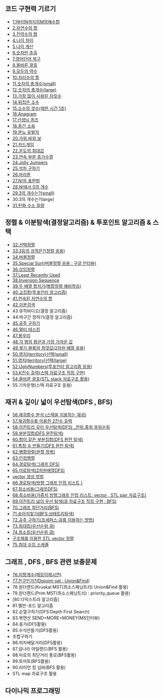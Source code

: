 ﻿## 코드 구현력 기르기

- [1.1부터N까지의M의배수합](1.implement/1.cpp)
- [2.자연수의 합](1.implement/2.cpp)
- [3.진약수의 합](1.implement/3.cpp)
- [4.나이 차이](1.implement/4.cpp)
- [5.나이 계산](1.implement/5.cpp)
- [6.숫자만 추출](1.implement/6.cpp)
- [7.영어단어 복구](1.implement/7.cpp)
- [8.올바른 괄호](1.implement/8.cpp)
- [9.모두의 약수](1.implement/9.cpp)
- [10.자리수의 합](1.implement/10.cpp)
- [11.숫자의 총개수(small)](1.implement/11.cpp)
- [12.숫자의 총개수(large)](1.implement/12.cpp)
- [13.가장 많이 사용된 자릿수](1.implement/13.cpp)
- [14.뒤집은 소수](1.implement/14.cpp)
- [15.소수의 갯수(제한 시간 1초)](1.implement/15.cpp)
- [16.Anagram](1.implement/16.cpp)
- [17.선생님 퀴즈](1.implement/17.cpp)
- [18.층간 소음](1.implement/18.cpp)
- [19.분노 유발자](1.implement/19.cpp)
- [20.가위 바위 보](1.implement/20.cpp)
- [21.카드게임](1.implement/21.cpp)
- [22.온도의 최대값](1.implement/22.cpp)
- [23.연속 부분 증가수열](1.implement/23.cpp)
- [24.Jolly Jumpers](1.implement/24.cpp)
- [25.석차 구하기](1.implement/25.cpp)
- [26.마라톤](1.implement/26.cpp)
- [27.N!의 표현법](1.implement/27.cpp)
- [28.N!에서 0의 개수](1.implement/28.cpp)
- [29.3의 개수는?(small)](1.implement/29.cpp)
- 30.3의 개수는?(large)
- [31.탄화 수소 질량](1.implement/31.cpp)

## 정렬 & 이분탐색(결정알고리즘) & 투포인트 알고리즘 & 스택

- [32.선택정렬](2.sort_search/32.cpp)
- [33.3등의 성적은?(정렬 응용)](2.sort_search/33.cpp)
- [34.버블정렬](2.sort_search/34.cpp)
- [35.Special Sort(버블정렬 응용 : 구글 인터뷰)](2.sort_search/35.cpp)
- [36.삽입정렬](2.sort_search/36.cpp)
- [37.Least Recently Used](2.sort_search/37.cpp)
- [38.Inversion Sequence](2.sort_search/38.cpp)
- [39.두 배열 합치기(병합정렬 예비학습)](2.sort_search/39.cpp)
- [40.교집합(투포인터 알고리즘)](2.sort_search/40.cpp)
- [41.연속된 자연수의 합](2.sort_search/41.cpp)
- [42.이분검색](2.sort_search/42.cpp)
- 43.뮤직비디오(결정 알고리즘)
- 44.마구간 정하기(결정 알고리즘)
- [45.공주 구하기](2.sort_search/45.cpp)
- [46.멀티 태스킹](2.sort_search/46.cpp)
- [47.봉우리](2.sort_search/47.cpp)
- [48.각 행의 평균과 가장 가까운 값](2.sort_search/48.cpp)
- [49.쌓기 블록의 최댓값(2차원 배열 응용)](2.sort_search/49.cpp)
- [50.영지(territory)선택(small)](2.sort_search/50.cpp)
- [51.영지(territory)선택(large)](2.sort_search/51.cpp)
- [52.UglyNumbers(투포인터 알고리즘 응용)](2.sort_search/52.cpp)
- [53.K진수 출력(스택 자료구조 직접 구현)](2.sort_search/53.cpp)
- [54.올바른 괄호(STL stack 자료구조 활용)](2.sort_search/54.cpp)
- 55.기차운행(스택 자료구조 응용)

## 재귀 & 깊이/ 넓이 우선탐색(DFS , BFS)

- [56.재귀함수 분석 (스택을 이용하는 재귀)](3.recur/56.cpp)
- [57.재귀함수를 이용한 2진수 출력](3.recur/57.cpp)
- [58.이진트리 깊이 우선탐색(DFS) _전위,중위,후위순회](3.recur/58.cpp)
- [59.부분집합(DFS 완전탐색)](3.recur/59.cpp)
- [60.합이 같은 부분집합(DFS 완전 탐색)](3.recur/60.cpp)
- [61.특정 수 만들기(DFS 완전 탐색)](3.recur/61.cpp)
- [62.병합정렬(분할 정복)](3.recur/62.cpp)
- [63.인접행렬](3.recur/63.cpp)
- [64.경로탐색(그래프 DFS)](3.recur/64.cpp)
- [65.미로탐색(2차원배열DFS)](3.recur/65.cpp)
- [vector 생성 방법](3.recur/vector.cpp)
- [66.경로탐색(방향 그래프 인접 리스트 )](3.recur/66.cpp)
- [67.최소비용(그래프DFS)](3.recur/67.cpp)
- [68.최소비용(가중치 방향그래프 인접 리스트: vector , STL pair 자료구조)](3.recur/68.cpp)
- [69.이진트리 넓이 우선 탐색(큐 자료구조 직접 구현 : BFS)](3.recur/69.cpp)
- [70.그래프 최단거리(BFS)](3.recur/70.cpp)
- [71.송아지찾기(BFS:상태트리탐색)](3.recur/71.cpp)
- [72.공주 구하기(조세퍼스:큐를 이용하는 방법)](3.recur/72.cpp)
- [73.최대힙(우선순위 큐)](3.recur/73.cpp)
- [74.최소힙(우선순위 큐)](3.recur/74.cpp)
- [구조체를 이용한 STL vector 정렬](3.recur/stl_sort.cpp)
- [75.최대 수입 스케줄](3.recur/75.cpp)

## 그래프 , DFS , BFS 관련 보충문제

- [76.이항계수(메모이제시연)](4.graph/76.cpp)
- [77.친구인가?(Disjoint-set : Union&Find)](4.graph/77.cpp)
- 78.원더랜드(Kruskal MST(최소스패닝트리) Union&Find 활용)
- 79.원더랜드(Prim MST(최소스패닝트리) : priority_queue 활용)
- [80.다익스트라 알고리즘]
- 81.벨만-포드 알고리즘
- 82.순열구하기(DFS:Depth First Search)
- 83.복면산 SEND+MORE=MONEY(MS인터뷰)
- 84.휴가(DFS활용)
- 85.수식만들기(DFS활용)
- 조합구하기
- 86.피자배달거리(DFS활용)
- 87.섬나라 아일랜드(BFS 활용)
- 88.미로의 최단거리 통로(BFS활용)
- 89.토마토(BFS활용)
- 90.라이언 킹 심바(BFS 활용)
- STL map 자료구조 활용

## 다이나믹 프로그래밍